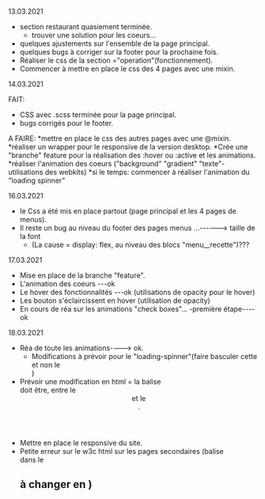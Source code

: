 13.03.2021

* section restaurant quasiement terminée.
  - trouver une solution pour les coeurs...
* quelques ajustements sur l'ensemble de la page principal. 
* quelques bugs à corriger sur la footer pour la prochaine fois. 
* Réaliser le css de la section ="operation"(fonctionnement).
* Commencer à mettre en place le css des 4 pages avec une mixin.  

14.03.2021

FAIT:
* CSS avec .scss terminée pour la page principal.
* bugs corrigés pour le footer. 

A FAIRE:
*mettre en place le css des autres pages avec une @mixin.
*réaliser un wrapper pour le responsive de la version desktop. 
*Crée une "branche" feature pour la réalisation des :hover ou :active et les 
 animations. 
*réaliser l'animation des coeurs ("background" "gradient" "texte"-utilisations des webkits)
*si le temps: commencer à réaliser l'animation du "loading spinner"

16.03.2021

* le Css a été mis en place partout (page principal et les 4 pages de menus).
* Il reste un bug au niveau du footer des pages menus ...------> taille de la font
  - (La cause = display: flex, au niveau des blocs "menu__recette")???

17.03.2021

* Mise en place de la branche "feature".
* L'animation des coeurs ---ok
* Le hover des fonctionnalités ---ok (utilisations de opacity pour le hover)
* Les bouton s'éclaircissent en hover (utilisation de opacity)
* En cours de réa sur les animations "check boxes"...
  -première étape----ok

18.03.2021

* Réa de toute les animations----> ok.
  - Modifications à prévoir pour le "loading-spinner"(faire basculer cette <div> et non le <main>)
* Prévoir une modification en html = la balise <main> doit être, entre le <header> et le <footer>.
* Mettre en place le responsive du site. 
* Petite erreur sur le w3c html sur les pages secondaires (balise <div> dans le <h2> à changer en <span>) 
